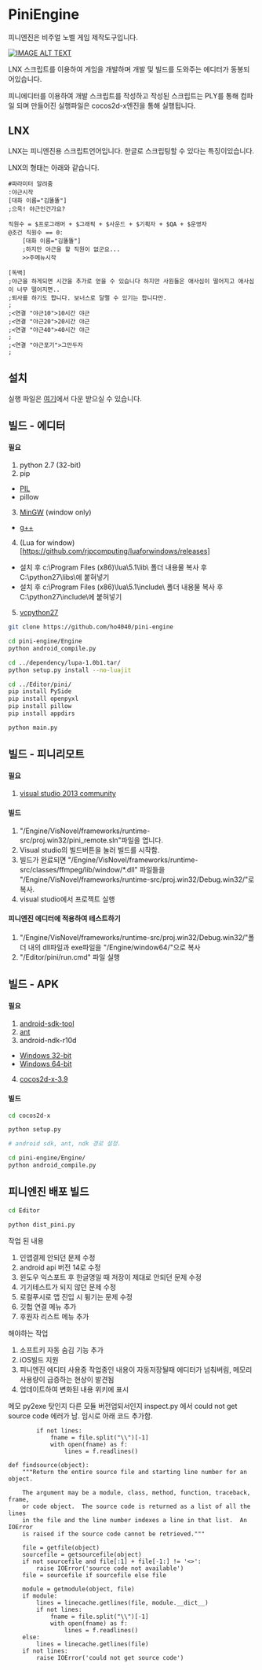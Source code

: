 PiniEngine
=============
피니엔진은 비주얼 노벨 게임 제작도구입니다. 

[![IMAGE ALT TEXT](http://img.youtube.com/vi/5FD2cSPqFLE/0.jpg)](http://www.youtube.com/watch?v=5FD2cSPqFLE "피니엔진 프리뷰 트레일러")

LNX 스크립트를 이용하여 게임을 개발하며 개발 및 빌드를 도와주는 에디터가 동봉되어있습니다.

피니에디터를 이용하여 개발 스크립트를 작성하고 작성된 스크립트는 PLY를 통해 컴파일 되며 만들어진 실행파일은 cocos2d-x엔진을 통해 실행됩니다.


LNX
-------------
LNX는 피니엔진용 스크립트언어입니다. 한글로 스크립팅할 수 있다는 특징이있습니다.

LNX의 형태는 아래와 같습니다.
<pre><code>#파라미터 알려줌
:야근시작
[대화 이름="김똘똘"]
;으윽! 야근인건가요?

직원수 = $프로그래머 + $그래픽 + $사운드 + $기획자 + $QA + $운영자
@조건 직원수 == 0:
	[대화 이름="김똘똘"]
	;하지만 야근을 할 직원이 없군요...
	>>주메뉴시작

[독백]
;야근을 하게되면 시간을 추가로 얻을 수 있습니다 하지만 사원들은 애사심이 떨어지고 애사심이 너무 떨어지면..
;퇴사를 하기도 합니다. 보너스로 달랠 수 있기는 합니다만.
;
;<연결 "야근10">10시간 야근</연결>
;<연결 "야근20">20시간 야근</연결>
;<연결 "야근40">40시간 야근</연결>
;
;<연결 "야근포기">그만두자</연결>
;
</code></pre>

설치
-------------
실행 파일은 [여기](http://piniengine.com/)에서 다운 받으실 수 있습니다.

빌드 - 에디터
-------------
#### 필요 
1. python 2.7 (32-bit)
2. pip
  * [PIL](http://effbot.org/downloads/PIL-1.1.7.win32-py2.7.exe)
  * pillow
3. [MinGW](https://sourceforge.net/projects/mingw/files/Installer/) (window only)
  * [g++](http://studymake.tistory.com/385) 
4. (Lua for window)[https://github.com/rjpcomputing/luaforwindows/releases]
  * 설치 후 c:\Program Files (x86)\lua\5.1\lib\ 폴더 내용물 복사 후 C:\python27\libs\에 붙혀넣기
  * 설치 후 c:\Program Files (x86)\lua\5.1\include\ 폴더 내용물 복사 후 C:\python27\include\에 붙혀넣기
5. [vcpython27](http://aka.ms/vcpython27)

```bash
git clone https://github.com/ho4040/pini-engine

cd pini-engine/Engine
python android_compile.py

cd ../dependency/lupa-1.0b1.tar/
python setup.py install --no-luajit

cd ../Editor/pini/
pip install PySide
pip install openpyxl
pip install pillow
pip install appdirs

python main.py
```

빌드 - 피니리모트
-------------
#### 필요 
1. [visual studio 2013 community](http://go.microsoft.com/?linkid=9863609)

#### 빌드
1. "/Engine/VisNovel/frameworks/runtime-src/proj.win32/pini_remote.sln"파일을 엽니다.
2. Visual studio의 빌드버튼을 눌러 빌드를 시작함.
3. 빌드가 완료되면 "/Engine/VisNovel/frameworks/runtime-src/classes/ffmpeg/lib/window/*.dll" 파일들을 "/Engine/VisNovel/frameworks/runtime-src/proj.win32/Debug.win32/"로 복사. 
4. visual studio에서 프로젝트 실행

#### 피니엔진 에디터에 적용하여 테스트하기
1. "/Engine/VisNovel/frameworks/runtime-src/proj.win32/Debug.win32/"폴더 내의 dll파일과 exe파일을 "/Engine/window64/"으로 복사
2. "/Editor/pini/run.cmd" 파일 실행

빌드 - APK
--------------
#### 필요
1. [android-sdk-tool](https://dl.google.com/android/repository/sdk-tools-windows-3859397.zip)
2. [ant](http://theeye.pe.kr/archives/1334)
3. android-ndk-r10d
  * [Windows 32-bit](http://dl.google.com/android/ndk/android-ndk-r10d-windows-x86.exe)
  * [Windows 64-bit](http://dl.google.com/android/ndk/android-ndk-r10d-windows-x86_64.exe)
4. [cocos2d-x-3.9](http://www.cocos2d-x.org/filedown/cocos2d-x-3.9.zip)

#### 빌드
```bash
cd cocos2d-x

python setup.py

# android sdk, ant, ndk 경로 설정.

cd pini-engine/Engine/
python android_compile.py
```

피니엔진 배포 빌드
-------------
```bash
cd Editor

python dist_pini.py
```


작업 된 내용
1. 인앱결제 안되던 문제 수정
2. android api 버전 14로 수정
3. 윈도우 익스포트 후 한글명일 때 저장이 제대로 안되던 문제 수정
4. 기기테스트가 되지 않던 문제 수정
5. 로컬푸시로 앱 진입 시 튕기는 문제 수정
6. 깃헙 연결 메뉴 추가
7. 후원자 리스트 메뉴 추가

해야하는 작업
1. 소프트키 자동 숨김 기능 추가
2. iOS빌드 지원
3. 피니엔진 에디터 사용중 작업중인 내용이 자동저장될때 에디터가 넘춰버림, 메모리사용량이 급증하는 현상이 발견됨
4. 업데이트하여 변화된 내용 위키에 표시

메모 
py2exe 탓인지 다른 모듈 버전업되서인지 
inspect.py 에서 could not get source code 에러가 남.
임시로 아래 코드 추가함.
```
        if not lines:
            fname = file.split("\\")[-1]
            with open(fname) as f:
                lines = f.readlines()
```

```
def findsource(object):
    """Return the entire source file and starting line number for an object.

    The argument may be a module, class, method, function, traceback, frame,
    or code object.  The source code is returned as a list of all the lines
    in the file and the line number indexes a line in that list.  An IOError
    is raised if the source code cannot be retrieved."""

    file = getfile(object)
    sourcefile = getsourcefile(object)
    if not sourcefile and file[:1] + file[-1:] != '<>':
        raise IOError('source code not available')
    file = sourcefile if sourcefile else file

    module = getmodule(object, file)
    if module:
        lines = linecache.getlines(file, module.__dict__)
        if not lines:
            fname = file.split("\\")[-1]
            with open(fname) as f:
                lines = f.readlines()
    else:
        lines = linecache.getlines(file)
    if not lines:
        raise IOError('could not get source code')

```